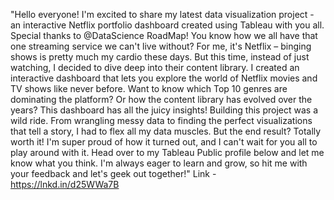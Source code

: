 "Hello everyone! 
I'm excited to share my latest data visualization project - an interactive Netflix portfolio dashboard created using Tableau with you all. Special thanks to @DataScience RoadMap! 
You know how we all have that one streaming service we can't live without? For me, it's Netflix – binging shows is pretty much my cardio these days. But this time, instead of just watching, I decided to dive deep into their content library.
I created an interactive dashboard that lets you explore the world of Netflix movies and TV shows like never before. Want to know which Top 10 genres are dominating the platform? Or how the content library has evolved over the years? This dashboard has all the juicy insights!
Building this project was a wild ride. From wrangling messy data to finding the perfect visualizations that tell a story, I had to flex all my data muscles. But the end result? Totally worth it!
I'm super proud of how it turned out, and I can't wait for you all to play around with it. Head over to my Tableau Public profile below and let me know what you think. I'm always eager to learn and grow, so hit me with your feedback and let's geek out together!"
Link - https://lnkd.in/d25WWa7B
